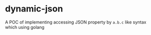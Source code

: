 # dynamic-json

A POC of implementing accessing JSON property by `a.b.c` like syntax which using golang
